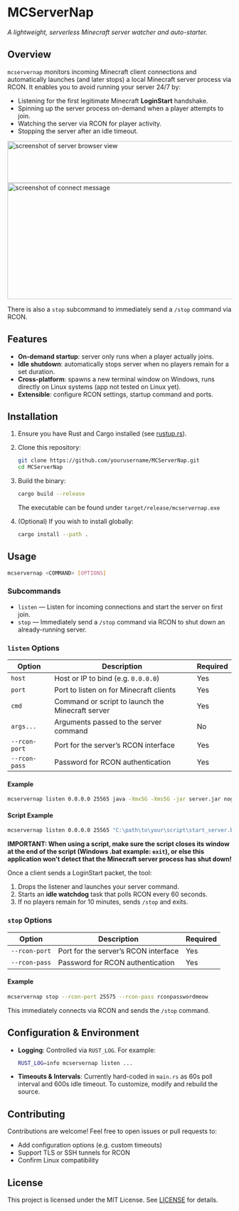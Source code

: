 # MCServerNap

*A lightweight, serverless Minecraft server watcher and auto-starter.*

## Overview

`mcservernap` monitors incoming Minecraft client connections and automatically launches (and later stops) a local Minecraft server process via RCON. It enables you to avoid running your server 24/7 by:

* Listening for the first legitimate Minecraft **LoginStart** handshake.
* Spinning up the server process on-demand when a player attempts to join.
* Watching the server via RCON for player activity.
* Stopping the server after an idle timeout.

<img width="657" height="94" alt="screenshot of server browser view" src="https://github.com/user-attachments/assets/dae15e22-849e-4469-bae9-df17cc94636b" />
<img width="966" height="261" alt="screenshot of connect message" src="https://github.com/user-attachments/assets/ca128f11-5e7a-4666-a03c-6d56235385db" />


There is also a `stop` subcommand to immediately send a `/stop` command via RCON.

## Features

* **On-demand startup**: server only runs when a player actually joins.
* **Idle shutdown**: automatically stops server when no players remain for a set duration.
* **Cross-platform**: spawns a new terminal window on Windows, runs directly on Linux systems (app not tested on Linux yet).
* **Extensible**: configure RCON settings, startup command and ports.

## Installation

1. Ensure you have Rust and Cargo installed (see [rustup.rs](https://rustup.rs)).
2. Clone this repository:

   ```bash
   git clone https://github.com/yourusername/MCServerNap.git
   cd MCServerNap
   ```
3. Build the binary:

   ```bash
   cargo build --release
   ```

   The executable can be found under `target/release/mcservernap.exe`
4. (Optional) If you wish to install globally:

   ```bash
   cargo install --path .
   ```

## Usage

```bash
mcservernap <COMMAND> [OPTIONS]
```

### Subcommands

* `listen` — Listen for incoming connections and start the server on first join.
* `stop` — Immediately send a `/stop` command via RCON to shut down an already-running server.

### `listen` Options

| Option        | Description                                      | Required |
| ------------- | ------------------------------------------------ | -------- |
| `host`        | Host or IP to bind (e.g. `0.0.0.0`)              | Yes      |
| `port`        | Port to listen on for Minecraft clients          | Yes      |
| `cmd`         | Command or script to launch the Minecraft server | Yes      |
| `args...`     | Arguments passed to the server command           | No       |
| `--rcon-port` | Port for the server’s RCON interface             | Yes      |
| `--rcon-pass` | Password for RCON authentication                 | Yes      |

#### Example

```bash
mcservernap listen 0.0.0.0 25565 java -Xmx5G -Xms5G -jar server.jar nogui --rcon-port 25575 --rcon-pass rconpasswordmeow
```

#### Script Example

```bash
mcservernap listen 0.0.0.0 25565 "C:\path\to\your\script\start_server.bat" --rcon-port 25575 --rcon-pass rconpasswordmeow
```
**IMPORTANT: When using a script, make sure the script closes its window at the end of the script (Windows .bat example: `exit`), or else this application won't detect that the Minecraft server process has shut down!**

Once a client sends a LoginStart packet, the tool:

1. Drops the listener and launches your server command.
2. Starts an **idle watchdog** task that polls RCON every 60 seconds.
3. If no players remain for 10 minutes, sends `/stop` and exits.

### `stop` Options

| Option        | Description                          | Required |
| ------------- | ------------------------------------ | -------- |
| `--rcon-port` | Port for the server’s RCON interface | Yes      |
| `--rcon-pass` | Password for RCON authentication     | Yes      |

#### Example

```bash
mcservernap stop --rcon-port 25575 --rcon-pass rconpasswordmeow
```

This immediately connects via RCON and sends the `/stop` command.

## Configuration & Environment

* **Logging**: Controlled via `RUST_LOG`. For example:

  ```bash
  RUST_LOG=info mcservernap listen ...
  ```
* **Timeouts & Intervals**: Currently hard-coded in `main.rs` as 60s poll interval and 600s idle timeout. To customize, modify and rebuild the source.

## Contributing

Contributions are welcome! Feel free to open issues or pull requests to:

* Add configuration options (e.g. custom timeouts)
* Support TLS or SSH tunnels for RCON
* Confirm Linux compatibility

## License

This project is licensed under the MIT License. See [LICENSE](LICENSE) for details.

